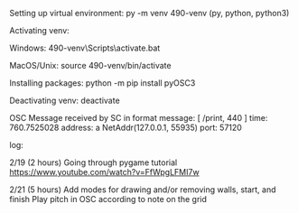 Setting up virtual environment:
py -m venv 490-venv
(py, python, python3)

Activating venv:

Windows:
490-venv\Scripts\activate.bat

MacOS/Unix:
source 490-venv/bin/activate

Installing packages:
python -m pip install pyOSC3

Deactivating venv:
deactivate


OSC Message received by SC in format
message:    [ /print, 440 ]
time:       760.7525028
address:    a NetAddr(127.0.0.1, 55935)
port:       57120

log:

2/19 (2 hours)
Going through pygame tutorial
https://www.youtube.com/watch?v=FfWpgLFMI7w

2/21 (5 hours)
Add modes for drawing and/or removing walls, start, and finish
Play pitch in OSC according to note on the grid
